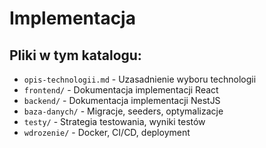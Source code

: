 # Implementacja

## Pliki w tym katalogu:

- `opis-technologii.md` - Uzasadnienie wyboru technologii
- `frontend/` - Dokumentacja implementacji React
- `backend/` - Dokumentacja implementacji NestJS
- `baza-danych/` - Migracje, seeders, optymalizacje
- `testy/` - Strategia testowania, wyniki testów
- `wdrozenie/` - Docker, CI/CD, deployment